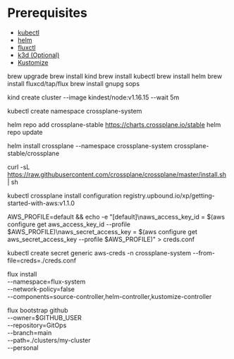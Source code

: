 # Prerequisites
- [kubectl](https://kubernetes.io/docs/tasks/tools/install-kubectl/)
- [helm](https://helm.sh/docs/intro/install/)
- [fluxctl](https://docs.fluxcd.io/en/1.18.0/references/fluxctl.html)
- [k3d	(Optional)](https://github.com/rancher/k3d#get)
- [Kustomize](https://kubernetes-sigs.github.io/kustomize/installation/)


brew upgrade
brew install kind
brew install kubectl
brew install helm
brew install fluxcd/tap/flux
brew install gnupg sops

kind create cluster --image kindest/node:v1.16.15 --wait 5m

kubectl create namespace crossplane-system

helm repo add crossplane-stable https://charts.crossplane.io/stable
helm repo update

helm install crossplane --namespace crossplane-system crossplane-stable/crossplane

curl -sL https://raw.githubusercontent.com/crossplane/crossplane/master/install.sh | sh

kubectl crossplane install configuration registry.upbound.io/xp/getting-started-with-aws:v1.1.0

AWS_PROFILE=default && echo -e "[default]\naws_access_key_id = $(aws configure get aws_access_key_id --profile $AWS_PROFILE)\naws_secret_access_key = $(aws configure get aws_secret_access_key --profile $AWS_PROFILE)" > creds.conf

kubectl create secret generic aws-creds -n crossplane-system --from-file=creds=./creds.conf


flux install \
--namespace=flux-system \
--network-policy=false \
--components=source-controller,helm-controller,kustomize-controller


flux bootstrap github \
--owner=$GITHUB_USER \
--repository=GitOps \
--branch=main \
--path=./clusters/my-cluster \
--personal
